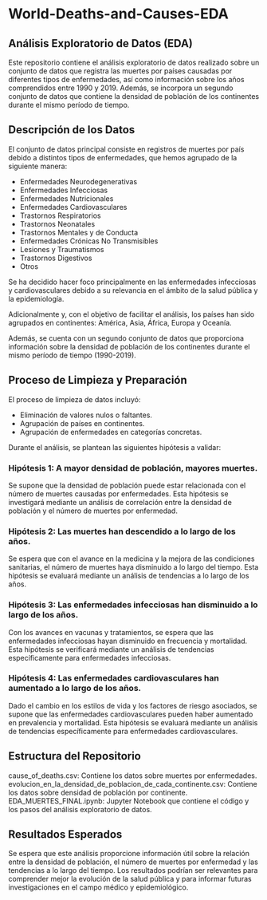 # World-Deaths-and-Causes-EDA

## Análisis Exploratorio de Datos (EDA)
Este repositorio contiene el análisis exploratorio de datos realizado sobre un conjunto de datos que registra las muertes por países causadas por diferentes tipos de enfermedades, así como información sobre los años comprendidos entre 1990 y 2019. Además, se incorpora un segundo conjunto de datos que contiene la densidad de población de los continentes durante el mismo período de tiempo.

## Descripción de los Datos

El conjunto de datos principal consiste en registros de muertes por país debido a distintos tipos de enfermedades, que hemos agrupado de la siguiente manera:

- Enfermedades Neurodegenerativas
- Enfermedades Infecciosas
- Enfermedades Nutricionales
- Enfermedades Cardiovasculares
- Trastornos Respiratorios
- Trastornos Neonatales
- Trastornos Mentales y de Conducta
- Enfermedades Crónicas No Transmisibles
- Lesiones y Traumatismos
- Trastornos Digestivos
- Otros

Se ha decidido hacer foco principalmente en las enfermedades infecciosas y cardiovasculares debido a su relevancia en el ámbito de la salud pública y la epidemiología.

Adicionalmente y, con el objetivo de facilitar el análisis, los países han sido agrupados en continentes: América, Asia, África, Europa y Oceanía.

Además, se cuenta con un segundo conjunto de datos que proporciona información sobre la densidad de población de los continentes durante el mismo período de tiempo (1990-2019).

## Proceso de Limpieza y Preparación

El proceso de limpieza de datos incluyó:

- Eliminación de valores nulos o faltantes.
- Agrupación de países en continentes.
- Agrupación de enfermedades en categorías concretas.


Durante el análisis, se plantean las siguientes hipótesis a validar:

### Hipótesis 1: A mayor densidad de población, mayores muertes.

Se supone que la densidad de población puede estar relacionada con el número de muertes causadas por enfermedades. Esta hipótesis se investigará mediante un análisis de correlación entre la densidad de población y el número de muertes por enfermedad.

### Hipótesis 2: Las muertes han descendido a lo largo de los años.

Se espera que con el avance en la medicina y la mejora de las condiciones sanitarias, el número de muertes haya disminuido a lo largo del tiempo. Esta hipótesis se evaluará mediante un análisis de tendencias a lo largo de los años.

### Hipótesis 3: Las enfermedades infecciosas han disminuido a lo largo de los años.

Con los avances en vacunas y tratamientos, se espera que las enfermedades infecciosas hayan disminuido en frecuencia y mortalidad. Esta hipótesis se verificará mediante un análisis de tendencias específicamente para enfermedades infecciosas.

### Hipótesis 4: Las enfermedades cardiovasculares han aumentado a lo largo de los años.

Dado el cambio en los estilos de vida y los factores de riesgo asociados, se supone que las enfermedades cardiovasculares pueden haber aumentado en prevalencia y mortalidad. Esta hipótesis se evaluará mediante un análisis de tendencias específicamente para enfermedades cardiovasculares.

## Estructura del Repositorio

cause_of_deaths.csv: Contiene los datos sobre muertes por enfermedades.
evolucion_en_la_densidad_de_poblacion_de_cada_continente.csv: Contiene los datos sobre densidad de población por continente.
EDA_MUERTES_FINAL.ipynb: Jupyter Notebook que contiene el código y los pasos del análisis exploratorio de datos.


## Resultados Esperados

Se espera que este análisis proporcione información útil sobre la relación entre la densidad de población, el número de muertes por enfermedad y las tendencias a lo largo del tiempo. Los resultados podrían ser relevantes para comprender mejor la evolución de la salud pública y para informar futuras investigaciones en el campo médico y epidemiológico.




